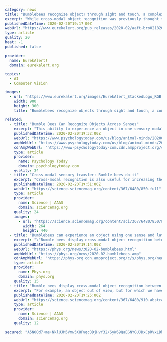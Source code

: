 ```yaml
---
category: news
title: "Bumblebees recognize objects through sight and touch, a complex cognitive feat"
excerpt: "While cross-modal object recognition was previously thought to be a highly complex cognitive capacity capable by few animals outside humans, the results suggest that the bumblebee - with a brain with fewer than one million neurons - can create mental ..."
publishedDateTime: 2020-02-20T19:17:00Z
webUrl: "https://www.eurekalert.org/pub_releases/2020-02/aaft-bro021820.php"
type: article
quality: 20
heat: -1
published: false

provider:
  name: EurekAlert!
  domain: eurekalert.org

topics:
  - AI
  - Computer Vision

images:
  - url: "https://www.eurekalert.org/images/EurekAlert_StackedLogo_RGB.jpg"
    width: 900
    height: 300
    title: "Bumblebees recognize objects through sight and touch, a complex cognitive feat"

related:
  - title: "Bumble Bees Can Recognize Objects Across Senses"
    excerpt: "This ability to experience an object in one sensory modality and later recognize it in another is called cross-modal object recognition. It’s actually a highly complex cognitive capacity that was thought to be limited to vertebrates. Cross-modal object recognition has been demonstrated across vision and touch in humans, apes, monkeys ..."
    publishedDateTime: 2020-02-20T19:32:00Z
    webUrl: "https://www.psychologytoday.com/us/blog/animal-minds/202002/bumble-bees-can-recognize-objects-across-senses"
    ampWebUrl: "https://www.psychologytoday.com/us/blog/animal-minds/202002/bumble-bees-can-recognize-objects-across-senses?amp"
    cdnAmpWebUrl: "https://www-psychologytoday-com.cdn.ampproject.org/c/s/www.psychologytoday.com/us/blog/animal-minds/202002/bumble-bees-can-recognize-objects-across-senses?amp"
    type: article
    provider:
      name: Psychology Today
      domain: psychologytoday.com
    quality: 24
  - title: "Cross-modal sensory transfer: Bumble bees do it"
    excerpt: "Cross-modal recognition is also useful for increasing the flexibility of object-recognition systems. The finding by Solvi et al. illustrates that tiny invertebrates, with brain structures that differ greatly from those of vertebrates, also can experience an object with one sensory modality and later recognize that same object with a different ..."
    publishedDateTime: 2020-02-20T19:51:00Z
    webUrl: "https://science.sciencemag.org/content/367/6480/850.full"
    type: article
    provider:
      name: Science | AAAS
      domain: sciencemag.org
    quality: 24
    images:
      - url: "https://science.sciencemag.org/content/sci/367/6480/850/F1.medium.gif"
        width: 264
        height: 440
  - title: "Bumblebees can experience an object using one sense and later recognize it using another"
    excerpt: "\"Bumble bees display cross-modal object recognition between visual and tactile senses,\" Science (2020). science.sciencemag.org/cgi/doi … 1126/science.aay8064 G. von der Emde at University of Bonn in Bonn, Germany el al., \"Cross-modal sensory transfer: Bees do it,\" Science (2020). science.sciencemag.org/cgi/doi … 1126/science.aba8519"
    publishedDateTime: 2020-02-20T19:14:00Z
    webUrl: "https://phys.org/news/2020-02-bumblebees.html"
    ampWebUrl: "https://phys.org/news/2020-02-bumblebees.amp"
    cdnAmpWebUrl: "https://phys-org.cdn.ampproject.org/c/s/phys.org/news/2020-02-bumblebees.amp"
    type: article
    provider:
      name: Phys.org
      domain: phys.org
    quality: 15
  - title: "Bumble bees display cross-modal object recognition between visual and tactile senses"
    excerpt: "For example, an object out of view, but for which we have a mental image, can still be recognized by touch. Such cross-modal recognition is highly adaptive and has been recently identified in other mammals, but whether it is widespread has been debated. Solvi et al. tested for this behavior in bumble bees, which are increasingly recognized as ..."
    publishedDateTime: 2020-02-20T19:25:00Z
    webUrl: "https://science.sciencemag.org/content/367/6480/910.abstract"
    type: article
    provider:
      name: Science | AAAS
      domain: sciencemag.org
    quality: 12

secured: "A5NOOd7+me+NklUJM5Vmw3X8PwqcBDjHvY32/SyW69QaEGNYGUJDxCpRVxLDbQM2dTWaKRPHe+JvGkOVqz7+m1iDKvIfv/XBEok3E6FZ8RH/NZCPfSPOgFQQ0kewN5xAZ8TSv/xEFynyxOBmWEBwjZtoxf4CEROO5M7nEeS1yIysVEYvjZgHy44nzYLUypJ1bv2n+PU3e19V1uI85wILmsGU7wk9A5o/iBB/R91uJ28mfNS53jhHKG2mHQPFPdfNIsgmtFhrgMhP3FNsSG+S9mkm156tXySKKGv1aAGtql7xUiJODOXXEi/Af4WH+PlH;Cr/9WfUJlOLvg6AV3dlytA=="
---
```


